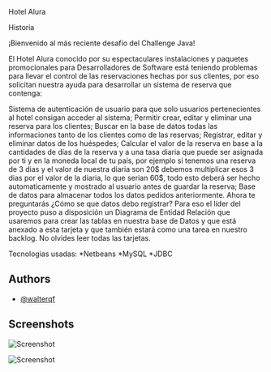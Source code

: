 
Hotel Alura

Historia

¡Bienvenido al más reciente desafío del Challenge Java!

El Hotel Alura conocido por su espectaculares instalaciones y paquetes promocionales para Desarrolladores de Software está teniendo problemas para llevar el control de las reservaciones hechas por sus clientes, por eso solicitan nuestra ayuda para desarrollar un sistema de reserva que contenga:

Sistema de autenticación de usuario para que solo usuarios pertenecientes al hotel consigan acceder al sistema;
Permitir crear, editar y eliminar una reserva para los clientes;
Buscar en la base de datos todas las informaciones tanto de los clientes como de las reservas;
Registrar, editar y eliminar datos de los huéspedes;
Calcular el valor de la reserva en base a la cantidades de días de la reserva y a una tasa diaria que puede ser asignada por ti y en la moneda local de tu país, por ejemplo si tenemos una reserva de 3 dias y el valor de nuestra diaria son 20$ debemos multiplicar esos 3 dias por el valor de la diaria, lo que serian 60$, todo esto deberá ser hecho automaticamente y mostrado al usuario antes de guardar la reserva;
Base de datos para almacenar todos los datos pedidos anteriormente.
Ahora te preguntarás ¿Cómo se que datos debo registrar? Para eso el líder del proyecto puso a disposición un Diagrama de Entidad Relación que usaremos para crear las tablas en nuestra base de Datos y que está anexado a esta tarjeta y que también estará como una tarea en nuestro backlog. No olvides leer todas las tarjetas.


Tecnologias usadas:
*Netbeans
*MySQL
*JDBC


## Authors

- [@walterqf](https://www.github.com/walterqf)


## Screenshots

![Screenshot](https://img.freepik.com/vector-gratis/edificio-hotel-flat_23-2148167459.jpg?w=1060&t=st=1695361570~exp=1695362170~hmac=8ee5fc67c18b8b0015abac2ed78c1e6b0bd123cb025891cb3562a1e3942baa3f)

![Screenshot](https://img.freepik.com/vector-gratis/servicios-hotel-set-iconos_24877-52751.jpg?w=1060&t=st=1695361656~exp=1695362256~hmac=772a043e9801027d6d1d60dad8a9e6812a2c06ee2a4857d48986e1a087d822e8)
